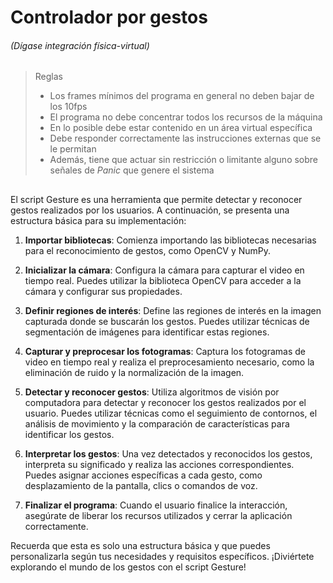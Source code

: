 # Controlador por gestos

###### (Dígase integración física-virtual)

> ##
> Reglas
> - Los frames mínimos del programa en general no deben bajar de los 10fps
> - El programa no debe concentrar todos los recursos de la máquina
> - En lo posible debe estar contenido en un área virtual específica
> - Debe responder correctamente las instrucciones externas que se le permitan
> - Además, tiene que actuar sin restricción o limitante alguno sobre señales de *Panic* que genere el sistema 
> ##

El script Gesture es una herramienta que permite detectar y reconocer gestos realizados por los usuarios. A continuación, se presenta una estructura básica para su implementación:

1. **Importar bibliotecas**: Comienza importando las bibliotecas necesarias para el reconocimiento de gestos, como OpenCV y NumPy.

2. **Inicializar la cámara**: Configura la cámara para capturar el video en tiempo real. Puedes utilizar la biblioteca OpenCV para acceder a la cámara y configurar sus propiedades.

3. **Definir regiones de interés**: Define las regiones de interés en la imagen capturada donde se buscarán los gestos. Puedes utilizar técnicas de segmentación de imágenes para identificar estas regiones.

4. **Capturar y preprocesar los fotogramas**: Captura los fotogramas de video en tiempo real y realiza el preprocesamiento necesario, como la eliminación de ruido y la normalización de la imagen.

5. **Detectar y reconocer gestos**: Utiliza algoritmos de visión por computadora para detectar y reconocer los gestos realizados por el usuario. Puedes utilizar técnicas como el seguimiento de contornos, el análisis de movimiento y la comparación de características para identificar los gestos.

6. **Interpretar los gestos**: Una vez detectados y reconocidos los gestos, interpreta su significado y realiza las acciones correspondientes. Puedes asignar acciones específicas a cada gesto, como desplazamiento de la pantalla, clics o comandos de voz.

7. **Finalizar el programa**: Cuando el usuario finalice la interacción, asegúrate de liberar los recursos utilizados y cerrar la aplicación correctamente.

Recuerda que esta es solo una estructura básica y que puedes personalizarla según tus necesidades y requisitos específicos. ¡Diviértete explorando el mundo de los gestos con el script Gesture!
